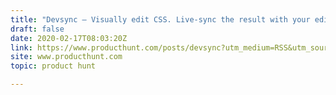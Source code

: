 ```yaml
---
title: "Devsync — Visually edit CSS. Live-sync the result with your editor."
draft: false
date: 2020-02-17T08:03:20Z
link: https://www.producthunt.com/posts/devsync?utm_medium=RSS&utm_source=hune
site: www.producthunt.com
topic: product hunt  

---
```

